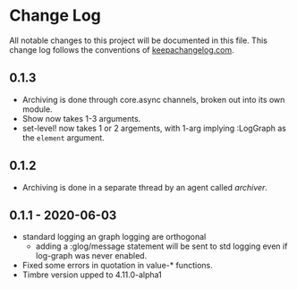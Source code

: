 # Change Log
All notable changes to this project will be documented in this file. This change log follows the conventions of [keepachangelog.com](http://keepachangelog.com/).

## 0.1.3
- Archiving is done through core.async channels, broken out into its
  own module.
- Show now takes 1-3 arguments.
- set-level! now takes 1 or 2 argements, with 1-arg implying :LogGraph
  as the `element` argument.

## 0.1.2 
- Archiving is done in a separate thread by an agent called _archiver_.

## 0.1.1 - 2020-06-03
- standard logging an graph logging are orthogonal
  - adding a :glog/message statement will be sent to std logging even
    if log-graph was never enabled.
- Fixed some errors in quotation in value-* functions.
- Timbre version upped to 4.11.0-alpha1


